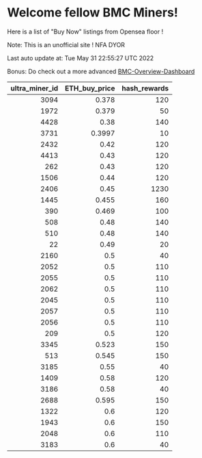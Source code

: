 # Welcome fellow BMC Miners!
Here is a list of "Buy Now" listings from Opensea floor !

Note: This is an unofficial site ! NFA DYOR

Last auto update at: Tue May 31 22:55:27 UTC 2022

Bonus: Do check out a more advanced [BMC-Overview-Dashboard](https://dune.com/defifunk/BMC-Overview-Dashboard)


|   ultra_miner_id |   ETH_buy_price |   hash_rewards |
|-----------------:|----------------:|---------------:|
|             3094 |          0.378  |            120 |
|             1972 |          0.379  |             50 |
|             4428 |          0.38   |            140 |
|             3731 |          0.3997 |             10 |
|             2432 |          0.42   |            120 |
|             4413 |          0.43   |            120 |
|              262 |          0.43   |            120 |
|             1506 |          0.44   |            120 |
|             2406 |          0.45   |           1230 |
|             1445 |          0.455  |            160 |
|              390 |          0.469  |            100 |
|              508 |          0.48   |            140 |
|              510 |          0.48   |            140 |
|               22 |          0.49   |             20 |
|             2160 |          0.5    |             40 |
|             2052 |          0.5    |            110 |
|             2055 |          0.5    |            110 |
|             2062 |          0.5    |            110 |
|             2045 |          0.5    |            110 |
|             2057 |          0.5    |            110 |
|             2056 |          0.5    |            110 |
|              209 |          0.5    |            120 |
|             3345 |          0.523  |            150 |
|              513 |          0.545  |            150 |
|             3185 |          0.55   |             40 |
|             1409 |          0.58   |            120 |
|             3186 |          0.58   |             40 |
|             2688 |          0.595  |            150 |
|             1322 |          0.6    |            120 |
|             1943 |          0.6    |            150 |
|             2048 |          0.6    |            110 |
|             3183 |          0.6    |             40 |